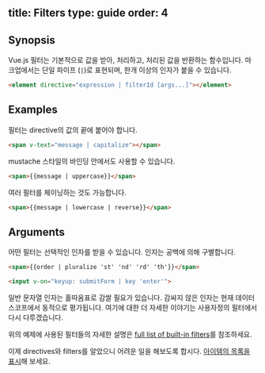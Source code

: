 title: Filters
type: guide
order: 4
---

## Synopsis

Vue.js 필터는 기본적으로 값을 받아, 처리하고, 처리된 값을 반환하는 함수입니다. 마크업에서는 단일 파이프 (`|`)로 표현되며, 한개 이상의 인자가 붙을 수 있습니다.

``` html
<element directive="expression | filterId [args...]"></element>
```

## Examples

필터는 directive의 값의 끝에 붙어야 합니다.

``` html
<span v-text="message | capitalize"></span>
```

mustache 스타일의 바인딩 안에서도 사용할 수 있습니다.

``` html
<span>{{message | uppercase}}</span>
```

여러 필터를 체이닝하는 것도 가능합니다.

``` html
<span>{{message | lowercase | reverse}}</span>
```

## Arguments

어떤 필터는 선택적인 인자를 받을 수 있습니다. 인자는 공백에 의해 구별합니다.

``` html
<span>{{order | pluralize 'st' 'nd' 'rd' 'th'}}</span>
```

``` html
<input v-on="keyup: submitForm | key 'enter'">
```

일반 문자열 인자는 홀따옴표로 감쌀 필요가 있습니다. 감싸지 않은 인자는 현재
데이터 스코프에서 동적으로 평가됩니다. 여기에 대한 더 자세한 이야기는 사용자정의 필터에서 다시 다루겠습니다.

위의 예제에 사용된 필터들의 자세한 설명은 [full list of built-in filters](/api/filters.html)를 참조하세요.

이제 directives와 filters를 알았으니 어려운 일을 해보도록 합시다. [아이템의 목록을 표시](/guide/list.html)해 보세요.
